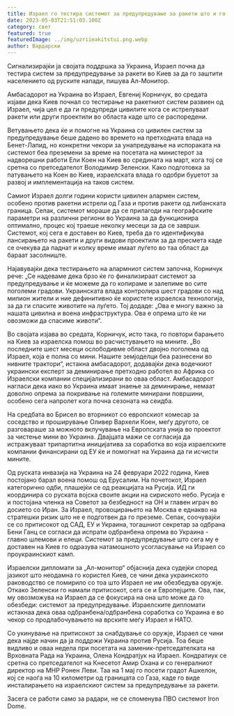 ```yaml
---
title: Израел го тестира системот за предупредување за ракети што и го дава на Украина
date: 2023-05-03T21:51:03.100Z
category: свет
featured: true
featuredImage: ../img/uzriieakitstui.png.webp
author: Вардарски
---
```


Сигнализирајќи ја својата поддршка за Украина, Израел почна да тестира систем за предупредување за ракети во Киев за да го заштити населението од руските напади, пишува Ал-Монитор.

Амбасадорот на Украина во Израел, Евгениј Корничук, во средата изјави дека Киев почнал со тестирање на ракетниот систем развиен од Израел, чија цел е да ги предупреди цивилите кога се истрелуваат ракети или други проектили во областа каде што се распоредени.

Ветувањето дека ќе и помогне на Украина со цивилен систем за предупредување беше дадено во времето на претходната влада на Бенет-Лапид, но конкретни чекори за унапредување на испораката на системот беа преземени за време на посетата на министерот за надворешни работи Ели Коен на Киев во средината на март, кога тој се сретна со претседателот Володимир Зеленски. Како подготовка за патувањето на Коен во Киев, израелската влада го одобри буџетот за развој и имплементација на таков систем.

Самиот Израел долги години користи цивилен алармен систем, особено против ракетни истрели од Газа и против ракети од либанската граница. Сепак, системот мораше да се прилагоди на географските параметри на различни региони во Украина за да функционира оптимално, процес кој траеше неколку месеци за да се заврши. Системот, кој сега е доставен во Киев, треба да го идентификува лансирањето на ракети и други видови проектили за да пресмета каде се очекува да паднат и колку време имаат луѓето во таа област да бараат засолниште.

Најавувајќи дека тестирањето на алармниот систем започна, Корничук рече: „Се надеваме дека брзо ќе го финализираат системот за предупредување и ќе можеме да го копираме и залепиме во сите поголеми градови. Украинската влада контролира шест градови со над милион жители и ние дефинитивно ќе користете израелска технологија, за да ги спасите животите на луѓето. Тој додаде: „Ова е многу важно за нашата цивилна и воена инфраструктура. Ова е опрема што ќе ни овозможи да спасиме животи“.

Во својата изјава во средата, Корничук, исто така, го повтори барањето на Киев за израелска помош во расчистувањето на мините. „Во последните шест месеци ослободивме област двојно поголема од Израел, која е полна со мини. Нашите земјоделци беа разнесени во нивните трактори“, истакна амбасадорот, додавајќи дека водечкиот украински експерт за деминирање претходно работел во Африка со Израелски компании специјализирани во оваа област. Амбасадорот нагласи дека иако во Украина имаат знаење за деминирање, немаат доволно опрема за покривање на големите минирани површини, особено сега напролет кога почна сезоната на сеидба.

На средбата во Брисел во вторникот со европскиот комесар за соседство и проширување Оливер Вархели Коен, меѓу другото, се разговараше за можното вклучување на Европската унија во проектот за чистење мини во Украина. Двајцата мажи се согласија да истражуваат трипартитна иницијатива за соработка во која израелските компании финансирани од ЕУ ќе и помогнат на Украина да ги исчисти мините.

Од руската инвазија на Украина на 24 февруари 2022 година, Киев постојано барал воена помош од Ерусалим. На почетокот, Израел категорично одби, плашејќи се од реакцијата на Русија. ИД ги координира со руската војска своите акции на сириското небо. Русија е и постојана членка на Советот за безбедност на ОН и главен играч во досието со Иран. За Израел, провоцирањето на Москва е еднакво на стратешки ризик што не е подготвен да го преземе. Сепак, соочувајќи се со притисокот од САД, ЕУ и Украина, тогашниот секретар за одбрана Бени Ганц се согласи да испрати одбранбена опрема во Украина - главно шлемови и елеци. Системот за предупредување што сега му е доставен на Киев го одразува натамошното усогласување на Израел со проукраинскиот камп.

Израелски дипломати за „Ал-монитор“ објаснија дека судејќи според јазикот што неодамна го користел Киев, се чини дека украинското раководство се помирило со тоа што Израел не им обезбедува оружје. Откако Зеленски го намали притисокот, сега се и Европејците. Ова, пак, му овозможува на Израел да се фокусира на она што може да го обезбеди: системот за предупредување. Израелските дипломати истакнаа дека оваа одбранбена/одбранбена соработка со Украина е во чекор со продлабочувањето на врските меѓу Израел и НАТО.

Со укинување на притисокот за снабдување со оружје, Израел се чини дека најде начин да ја поддржи Украина против Русија. Тоа беше видливо и оваа недела при посетата на заменик-претседателката на Врховната Рада на Украина, Олена Кондратјук на Израел. Кондратиук се сретна со претседателот на Кнесетот Амир Охана и со генералниот директор на МНР Ронен Леви. Таа на 1 мај го посети градот Ашкелон, кој се наоѓа на 10 километри од границата со Газа, каде го виде инсталирањето на израелскиот систем за предупредување за ракети.

Засега се работи само за радари, не се споменува ПВО системот Iron Dome.
